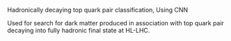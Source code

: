 Hadronically decaying top quark pair classification, Using CNN

Used for search for dark matter produced in association with top quark pair decaying into fully hadronic final state at HL-LHC.
